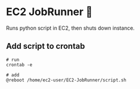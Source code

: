 # EC2 JobRunner 🏃
Runs python script in EC2, then shuts down instance.

## Add script to crontab
```shell
# run
crontab -e

# add
@reboot /home/ec2-user/EC2-JobRunner/script.sh
```

